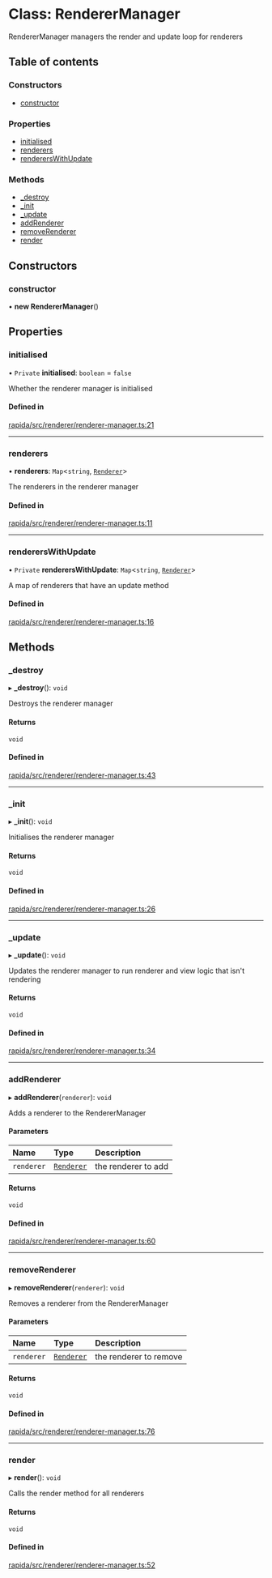 # Class: RendererManager

RendererManager managers the render and update loop for renderers

## Table of contents

### Constructors

- [constructor](RendererManager.md#constructor)

### Properties

- [initialised](RendererManager.md#initialised)
- [renderers](RendererManager.md#renderers)
- [renderersWithUpdate](RendererManager.md#rendererswithupdate)

### Methods

- [\_destroy](RendererManager.md#_destroy)
- [\_init](RendererManager.md#_init)
- [\_update](RendererManager.md#_update)
- [addRenderer](RendererManager.md#addrenderer)
- [removeRenderer](RendererManager.md#removerenderer)
- [render](RendererManager.md#render)

## Constructors

### constructor

• **new RendererManager**()

## Properties

### initialised

• `Private` **initialised**: `boolean` = `false`

Whether the renderer manager is initialised

#### Defined in

[rapida/src/renderer/renderer-manager.ts:21](https://gitlab.com/rapidajs/rapida/-/blob/7269310/packages/rapida/src/renderer/renderer-manager.ts#L21)

___

### renderers

• **renderers**: `Map`<`string`, [`Renderer`](../interfaces/Renderer.md)\>

The renderers in the renderer manager

#### Defined in

[rapida/src/renderer/renderer-manager.ts:11](https://gitlab.com/rapidajs/rapida/-/blob/7269310/packages/rapida/src/renderer/renderer-manager.ts#L11)

___

### renderersWithUpdate

• `Private` **renderersWithUpdate**: `Map`<`string`, [`Renderer`](../interfaces/Renderer.md)\>

A map of renderers that have an update method

#### Defined in

[rapida/src/renderer/renderer-manager.ts:16](https://gitlab.com/rapidajs/rapida/-/blob/7269310/packages/rapida/src/renderer/renderer-manager.ts#L16)

## Methods

### \_destroy

▸ **_destroy**(): `void`

Destroys the renderer manager

#### Returns

`void`

#### Defined in

[rapida/src/renderer/renderer-manager.ts:43](https://gitlab.com/rapidajs/rapida/-/blob/7269310/packages/rapida/src/renderer/renderer-manager.ts#L43)

___

### \_init

▸ **_init**(): `void`

Initialises the renderer manager

#### Returns

`void`

#### Defined in

[rapida/src/renderer/renderer-manager.ts:26](https://gitlab.com/rapidajs/rapida/-/blob/7269310/packages/rapida/src/renderer/renderer-manager.ts#L26)

___

### \_update

▸ **_update**(): `void`

Updates the renderer manager to run renderer and view logic that isn't rendering

#### Returns

`void`

#### Defined in

[rapida/src/renderer/renderer-manager.ts:34](https://gitlab.com/rapidajs/rapida/-/blob/7269310/packages/rapida/src/renderer/renderer-manager.ts#L34)

___

### addRenderer

▸ **addRenderer**(`renderer`): `void`

Adds a renderer to the RendererManager

#### Parameters

| Name | Type | Description |
| :------ | :------ | :------ |
| `renderer` | [`Renderer`](../interfaces/Renderer.md) | the renderer to add |

#### Returns

`void`

#### Defined in

[rapida/src/renderer/renderer-manager.ts:60](https://gitlab.com/rapidajs/rapida/-/blob/7269310/packages/rapida/src/renderer/renderer-manager.ts#L60)

___

### removeRenderer

▸ **removeRenderer**(`renderer`): `void`

Removes a renderer from the RendererManager

#### Parameters

| Name | Type | Description |
| :------ | :------ | :------ |
| `renderer` | [`Renderer`](../interfaces/Renderer.md) | the renderer to remove |

#### Returns

`void`

#### Defined in

[rapida/src/renderer/renderer-manager.ts:76](https://gitlab.com/rapidajs/rapida/-/blob/7269310/packages/rapida/src/renderer/renderer-manager.ts#L76)

___

### render

▸ **render**(): `void`

Calls the render method for all renderers

#### Returns

`void`

#### Defined in

[rapida/src/renderer/renderer-manager.ts:52](https://gitlab.com/rapidajs/rapida/-/blob/7269310/packages/rapida/src/renderer/renderer-manager.ts#L52)
